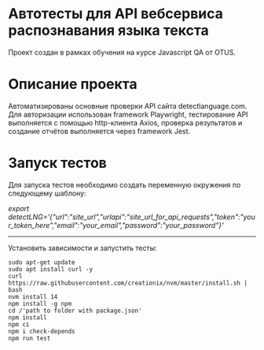# Автотесты для API вебсервиса распознавания языка текста
Проект создан в рамках обучения на курсе Javascript QA от OTUS.

# Описание проекта
Автоматизированы основные проверки API сайта detectlanguage.com. Для авторизации использован framework Playwright, тестирование API выполняется с помощью http-клиента Axios, проверка результатов и создание отчётов выполняется через framework Jest.

# Запуск тестов
Для запуска тестов необходимо создать переменную окружения по следующему шаблону:

*export detectLNG='{"url":"site_url","urlapi":"site_url_for_api_requests","token":"your_token_here","email":"your_email","password":"your_password"}'*

____
Установить зависимости и запустить тесты:
```
sudo apt-get update
sudo apt install curl -y 
curl https://raw.githubusercontent.com/creationix/nvm/master/install.sh | bash 
nvm install 14 
npm install -g npm
cd /'path to folder with package.json'
npm install
npm ci 
npm i check-depends
npm run test
```

